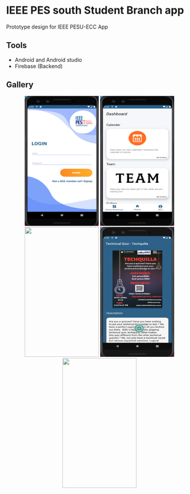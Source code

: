 # IEEE PES south Student Branch app
Prototype design for IEEE PESU-ECC App

## Tools 

* Android and Android studio    
* Firebase (Backend)

## Gallery
<p align="center">
<img src="./screenshots/s1.png" width="200" height="350">
<img src="./screenshots/s2.png" width="200" height="350">
<img src="./screenshots/s3.jpg" width="200" height="350">
<img src="./screenshots/s4.png" width="200" height="350">
<img src="./screenshots/s5.ong" width="200" height="350">
</p>
